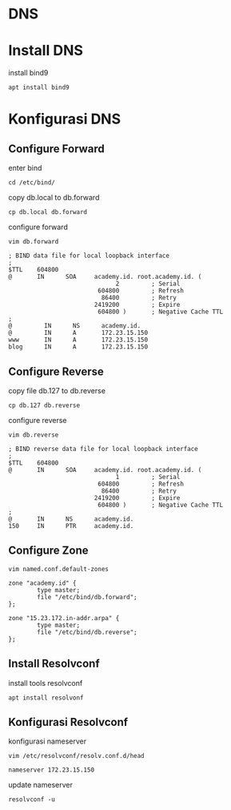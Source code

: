 # DNS

# Install DNS
install bind9
```
apt install bind9
```

# Konfigurasi DNS
## Configure Forward
enter bind
```
cd /etc/bind/
```
copy db.local to db.forward
```
cp db.local db.forward
```
configure forward 
```
vim db.forward
```
```
; BIND data file for local loopback interface
;
$TTL    604800
@       IN      SOA     academy.id. root.academy.id. (
                              2         ; Serial
                         604800         ; Refresh
                          86400         ; Retry
                        2419200         ; Expire
                         604800 )       ; Negative Cache TTL
;
@         IN      NS      academy.id.
@         IN      A       172.23.15.150
www       IN      A       172.23.15.150
blog      IN      A       172.23.15.150
```

## Configure Reverse
copy file db.127 to db.reverse
```
cp db.127 db.reverse
```
configure reverse
```
vim db.reverse
```
```
; BIND reverse data file for local loopback interface
;
$TTL    604800
@       IN      SOA     academy.id. root.academy.id. (
                              1         ; Serial
                         604800         ; Refresh
                          86400         ; Retry
                        2419200         ; Expire
                         604800 )       ; Negative Cache TTL
;
@       IN      NS      academy.id.
150     IN      PTR     academy.id.
```
## Configure Zone
```
vim named.conf.default-zones
```
```
zone "academy.id" {
        type master;
        file "/etc/bind/db.forward";
};

zone "15.23.172.in-addr.arpa" {
        type master;
        file "/etc/bind/db.reverse";
};
```
## Install Resolvconf
install tools resolvconf
```
apt install resolvonf
```
## Konfigurasi Resolvconf
konfigurasi nameserver
```
vim /etc/resolvconf/resolv.conf.d/head
```
```
nameserver 172.23.15.150
```
update nameserver
```
resolvconf -u
```
